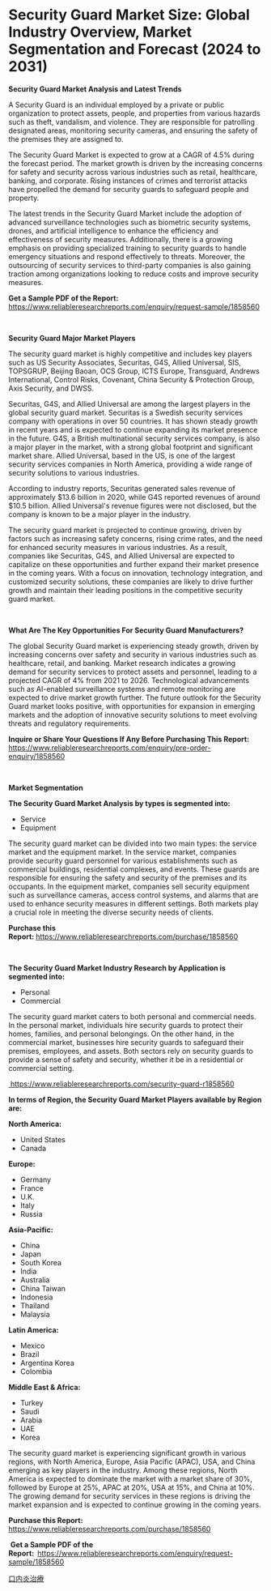 <p><h1>Security Guard Market Size: Global Industry Overview, Market Segmentation and Forecast (2024 to 2031)</h1></p><p><strong>Security Guard Market Analysis and Latest Trends</strong></p>
<p><p>A Security Guard is an individual employed by a private or public organization to protect assets, people, and properties from various hazards such as theft, vandalism, and violence. They are responsible for patrolling designated areas, monitoring security cameras, and ensuring the safety of the premises they are assigned to.</p><p>The Security Guard Market is expected to grow at a CAGR of 4.5% during the forecast period. The market growth is driven by the increasing concerns for safety and security across various industries such as retail, healthcare, banking, and corporate. Rising instances of crimes and terrorist attacks have propelled the demand for security guards to safeguard people and property.</p><p>The latest trends in the Security Guard Market include the adoption of advanced surveillance technologies such as biometric security systems, drones, and artificial intelligence to enhance the efficiency and effectiveness of security measures. Additionally, there is a growing emphasis on providing specialized training to security guards to handle emergency situations and respond effectively to threats. Moreover, the outsourcing of security services to third-party companies is also gaining traction among organizations looking to reduce costs and improve security measures.</p></p>
<p><strong>Get a Sample PDF of the Report:&nbsp;</strong> <a href="https://www.reliableresearchreports.com/enquiry/request-sample/1858560">https://www.reliableresearchreports.com/enquiry/request-sample/1858560</a></p>
<p>&nbsp;</p>
<p><strong>Security Guard Major Market Players</strong></p>
<p><p>The security guard market is highly competitive and includes key players such as US Security Associates, Securitas, G4S, Allied Universal, SIS, TOPSGRUP, Beijing Baoan, OCS Group, ICTS Europe, Transguard, Andrews International, Control Risks, Covenant, China Security & Protection Group, Axis Security, and DWSS.</p><p>Securitas, G4S, and Allied Universal are among the largest players in the global security guard market. Securitas is a Swedish security services company with operations in over 50 countries. It has shown steady growth in recent years and is expected to continue expanding its market presence in the future. G4S, a British multinational security services company, is also a major player in the market, with a strong global footprint and significant market share. Allied Universal, based in the US, is one of the largest security services companies in North America, providing a wide range of security solutions to various industries.</p><p>According to industry reports, Securitas generated sales revenue of approximately $13.6 billion in 2020, while G4S reported revenues of around $10.5 billion. Allied Universal's revenue figures were not disclosed, but the company is known to be a major player in the industry.</p><p>The security guard market is projected to continue growing, driven by factors such as increasing safety concerns, rising crime rates, and the need for enhanced security measures in various industries. As a result, companies like Securitas, G4S, and Allied Universal are expected to capitalize on these opportunities and further expand their market presence in the coming years. With a focus on innovation, technology integration, and customized security solutions, these companies are likely to drive further growth and maintain their leading positions in the competitive security guard market.</p></p>
<p>&nbsp;</p>
<p><strong>What Are The Key Opportunities For Security Guard Manufacturers?</strong></p>
<p><p>The global Security Guard market is experiencing steady growth, driven by increasing concerns over safety and security in various industries such as healthcare, retail, and banking. Market research indicates a growing demand for security services to protect assets and personnel, leading to a projected CAGR of 4% from 2021 to 2026. Technological advancements such as AI-enabled surveillance systems and remote monitoring are expected to drive market growth further. The future outlook for the Security Guard market looks positive, with opportunities for expansion in emerging markets and the adoption of innovative security solutions to meet evolving threats and regulatory requirements.</p></p>
<p><strong>Inquire or Share Your Questions If Any Before Purchasing This Report:</strong> <a href="https://www.reliableresearchreports.com/enquiry/pre-order-enquiry/1858560">https://www.reliableresearchreports.com/enquiry/pre-order-enquiry/1858560</a></p>
<p>&nbsp;</p>
<p><strong>Market Segmentation</strong></p>
<p><strong>The Security Guard Market Analysis by types is segmented into:</strong></p>
<p><ul><li>Service</li><li>Equipment</li></ul></p>
<p><p>The security guard market can be divided into two main types: the service market and the equipment market. In the service market, companies provide security guard personnel for various establishments such as commercial buildings, residential complexes, and events. These guards are responsible for ensuring the safety and security of the premises and its occupants. In the equipment market, companies sell security equipment such as surveillance cameras, access control systems, and alarms that are used to enhance security measures in different settings. Both markets play a crucial role in meeting the diverse security needs of clients.</p></p>
<p><strong>Purchase this Report:&nbsp;</strong><a href="https://www.reliableresearchreports.com/purchase/1858560">https://www.reliableresearchreports.com/purchase/1858560</a></p>
<p>&nbsp;</p>
<p><strong>The Security Guard Market Industry Research by Application is segmented into:</strong></p>
<p><ul><li>Personal</li><li>Commercial</li></ul></p>
<p><p>The security guard market caters to both personal and commercial needs. In the personal market, individuals hire security guards to protect their homes, families, and personal belongings. On the other hand, in the commercial market, businesses hire security guards to safeguard their premises, employees, and assets. Both sectors rely on security guards to provide a sense of safety and security, whether it be in a residential or commercial setting.</p></p>
<p><a href="https://www.reliableresearchreports.com/security-guard-r1858560">&nbsp;https://www.reliableresearchreports.com/security-guard-r1858560</a></p>
<p><strong>In terms of Region, the Security Guard Market Players available by Region are:</strong></p>
<p>
    <p> <strong> North America: </strong>
        <ul>
            <li>United States</li>
            <li>Canada</li>
        </ul>
        </p> 
    <p> <strong> Europe: </strong>
        <ul>
            <li>Germany</li>
            <li>France</li>
            <li>U.K.</li>
            <li>Italy</li>
            <li>Russia</li>
        </ul>
        </p> 
    <p> <strong> Asia-Pacific: </strong>
        <ul>
            <li>China</li>
            <li>Japan</li>
            <li>South Korea</li>
            <li>India</li>
            <li>Australia</li>
            <li>China Taiwan</li>
            <li>Indonesia</li>
            <li>Thailand</li>
            <li>Malaysia</li>
        </ul>
        </p> 
    <p> <strong> Latin America: </strong>
        <ul>
            <li>Mexico</li>
            <li>Brazil</li>
            <li>Argentina Korea</li>
            <li>Colombia</li>
        </ul>
        </p> 
    <p> <strong> Middle East & Africa: </strong>
        <ul>
            <li>Turkey</li>
            <li>Saudi</li>
            <li>Arabia</li>
            <li>UAE</li>
            <li>Korea</li>
        </ul>
    </p>
    </p>
<p><p>The security guard market is experiencing significant growth in various regions, with North America, Europe, Asia Pacific (APAC), USA, and China emerging as key players in the industry. Among these regions, North America is expected to dominate the market with a market share of 30%, followed by Europe at 25%, APAC at 20%, USA at 15%, and China at 10%. The growing demand for security services in these regions is driving the market expansion and is expected to continue growing in the coming years.</p></p>
<p><strong>Purchase this Report: </strong><a href="https://www.reliableresearchreports.com/purchase/1858560">https://www.reliableresearchreports.com/purchase/1858560</a></p>
<p>&nbsp;<strong>Get a Sample PDF of the Report:&nbsp;&nbsp;</strong><a href="https://www.reliableresearchreports.com/enquiry/request-sample/1858560">https://www.reliableresearchreports.com/enquiry/request-sample/1858560</a></p>
<p><strong></strong></p>
<p><p><a href="https://github.com/tanyaali3/Market-Research-Report-List-2/blob/main/194754469257.md">口内炎治療</a></p></p>